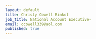 ```yaml
---
layout: default
title: Christy Cowell Rinkol
job_title: National Account Executive-
email: ccowell339@aol.com
published: true
---
```



